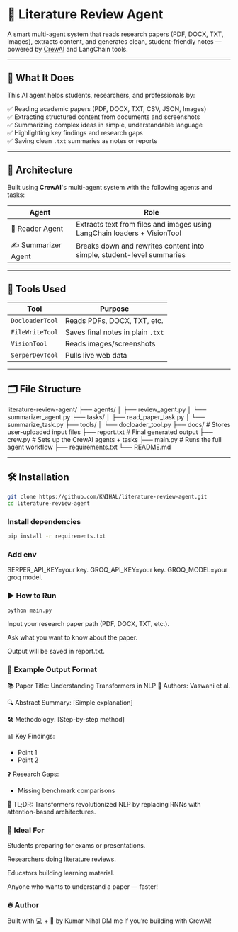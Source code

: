 # 🧠 Literature Review Agent

A smart multi-agent system that reads research papers (PDF, DOCX, TXT, images), extracts content, and generates clean, student-friendly notes — powered by [CrewAI](https://crewai.com/) and LangChain tools.

---

## 🚀 What It Does

This AI agent helps students, researchers, and professionals by:

✅ Reading academic papers (PDF, DOCX, TXT, CSV, JSON, Images)  
✅ Extracting structured content from documents and screenshots  
✅ Summarizing complex ideas in simple, understandable language  
✅ Highlighting key findings and research gaps  
✅ Saving clean `.txt` summaries as notes or reports  

---

## 🧩 Architecture

Built using **CrewAI**'s multi-agent system with the following agents and tasks:

| Agent            | Role                                                                 |
|------------------|----------------------------------------------------------------------|
| 📖 Reader Agent   | Extracts text from files and images using LangChain loaders + VisionTool |
| ✍️ Summarizer Agent | Breaks down and rewrites content into simple, student-level summaries |

---

## 🔧 Tools Used

| Tool                         | Purpose                                 |
|------------------------------|-----------------------------------------|
| `DocloaderTool`              | Reads PDFs, DOCX, TXT, etc.             |
| `FileWriteTool`              | Saves final notes in plain `.txt`       |
| `VisionTool`                 | Reads images/screenshots                |
| `SerperDevTool`              | Pulls live web data                     |

---

## 🗂️ File Structure

literature-review-agent/
├── agents/
│ ├── review_agent.py
│ └── summarizer_agent.py
├── tasks/
│ ├── read_paper_task.py
│ └── summarize_task.py
├── tools/
│ └── docloader_tool.py
├── docs/ # Stores user-uploaded input files
├── report.txt # Final generated output
├── crew.py # Sets up the CrewAI agents + tasks
├── main.py # Runs the full agent workflow
├── requirements.txt
└── README.md


---

## 🛠️ Installation

```bash
git clone https://github.com/KNIHAL/literature-review-agent.git
cd literature-review-agent
```
### Install dependencies
```bash
pip install -r requirements.txt
```
### Add env
SERPER_API_KEY=your key.
GROQ_API_KEY=your key.
GROQ_MODEL=your groq model.

### ▶️ How to Run
```bash
python main.py
```
Input your research paper path (PDF, DOCX, TXT, etc.).

Ask what you want to know about the paper.

Output will be saved in report.txt.

### 📌 Example Output Format

📚 Paper Title: Understanding Transformers in NLP
🧠 Authors: Vaswani et al.

🔍 Abstract Summary:
[Simple explanation]

🛠️ Methodology:
[Step-by-step method]

📊 Key Findings:
- Point 1
- Point 2

❓ Research Gaps:
- Missing benchmark comparisons

🧠 TL;DR:
Transformers revolutionized NLP by replacing RNNs with attention-based architectures.

### 🧠 Ideal For
Students preparing for exams or presentations.

Researchers doing literature reviews.

Educators building learning material.

Anyone who wants to understand a paper — faster!

### 🔥 Author
Built with 💻 + 🧠 by Kumar Nihal
DM me if you’re building with CrewAI!